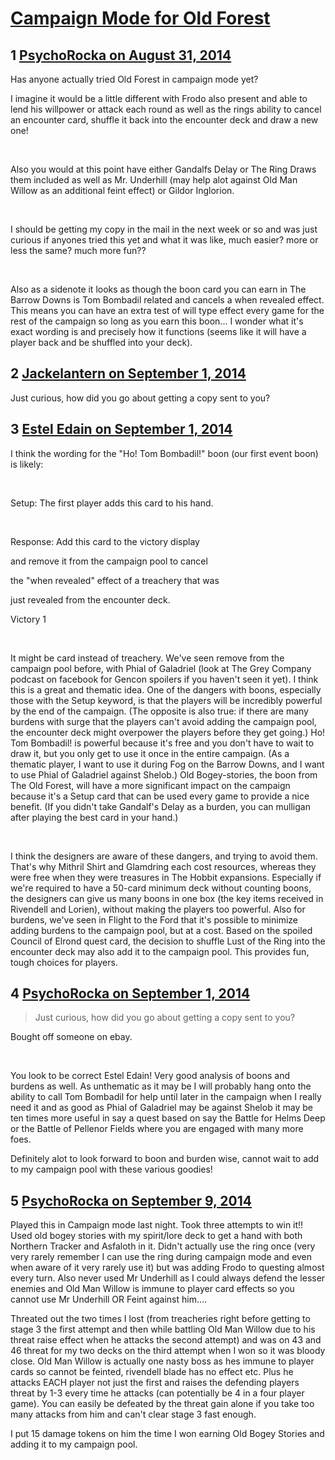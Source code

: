# [Campaign Mode for Old Forest](https://community.fantasyflightgames.com/topic/120776-campaign-mode-for-old-forest/)

## 1 [PsychoRocka on August 31, 2014](https://community.fantasyflightgames.com/topic/120776-campaign-mode-for-old-forest/?do=findComment&comment=1240061)

Has anyone actually tried Old Forest in campaign mode yet?

I imagine it would be a little different with Frodo also present and able to lend his willpower or attack each round as well as the rings ability to cancel an encounter card, shuffle it back into the encounter deck and draw a new one!

 

Also you would at this point have either Gandalfs Delay or The Ring Draws them included as well as Mr. Underhill (may help alot against Old Man Willow as an additional feint effect) or Gildor Inglorion.

 

I should be getting my copy in the mail in the next week or so and was just curious if anyones tried this yet and what it was like, much easier? more or less the same? much more fun??

 

Also as a sidenote it looks as though the boon card you can earn in The Barrow Downs is Tom Bombadil related and cancels a when revealed effect. This means you can have an extra test of will type effect every game for the rest of the campaign so long as you earn this boon... I wonder what it's exact wording is and precisely how it functions (seems like it will have a player back and be shuffled into your deck).

## 2 [Jackelantern on September 1, 2014](https://community.fantasyflightgames.com/topic/120776-campaign-mode-for-old-forest/?do=findComment&comment=1241238)

Just curious, how did you go about getting a copy sent to you?

## 3 [Estel Edain on September 1, 2014](https://community.fantasyflightgames.com/topic/120776-campaign-mode-for-old-forest/?do=findComment&comment=1241550)

I think the wording for the "Ho! Tom Bombadil!" boon (our first event boon) is likely:

 

Setup: The first player adds this card to his hand.

 

Response: Add this card to the victory display

and remove it from the campaign pool to cancel

the "when revealed" effect of a treachery that was

just revealed from the encounter deck.

Victory 1

 

It might be card instead of treachery. We've seen remove from the campaign pool before, with Phial of Galadriel (look at The Grey Company podcast on facebook for Gencon spoilers if you haven't seen it yet). I think this is a great and thematic idea. One of the dangers with boons, especially those with the Setup keyword, is that the players will be incredibly powerful by the end of the campaign. (The opposite is also true: if there are many burdens with surge that the players can't avoid adding the campaign pool, the encounter deck might overpower the players before they get going.) Ho! Tom Bombadil! is powerful because it's free and you don't have to wait to draw it, but you only get to use it once in the entire campaign. (As a thematic player, I want to use it during Fog on the Barrow Downs, and I want to use Phial of Galadriel against Shelob.) Old Bogey-stories, the boon from The Old Forest, will have a more significant impact on the campaign because it's a Setup card that can be used every game to provide a nice benefit. (If you didn't take Gandalf's Delay as a burden, you can mulligan after playing the best card in your hand.)

 

I think the designers are aware of these dangers, and trying to avoid them. That's why Mithril Shirt and Glamdring each cost resources, whereas they were free when they were treasures in The Hobbit expansions. Especially if we're required to have a 50-card minimum deck without counting boons, the designers can give us many boons in one box (the key items received in Rivendell and Lorien), without making the players too powerful. Also for burdens, we've seen in Flight to the Ford that it's possible to minimize adding burdens to the campaign pool, but at a cost. Based on the spoiled Council of Elrond quest card, the decision to shuffle Lust of the Ring into the encounter deck may also add it to the campaign pool. This provides fun, tough choices for players.

## 4 [PsychoRocka on September 1, 2014](https://community.fantasyflightgames.com/topic/120776-campaign-mode-for-old-forest/?do=findComment&comment=1241621)

> Just curious, how did you go about getting a copy sent to you?

Bought off someone on ebay.

 

You look to be correct Estel Edain! Very good analysis of boons and burdens as well. As unthematic as it may be I will probably hang onto the ability to call Tom Bombadil for help until later in the campaign when I really need it and as good as Phial of Galadriel may be against Shelob it may be ten times more useful in say a quest based on say the Battle for Helms Deep or the Battle of Pellenor Fields where you are engaged with many more foes.

Definitely alot to look forward to boon and burden wise, cannot wait to add to my campaign pool with these various goodies!

## 5 [PsychoRocka on September 9, 2014](https://community.fantasyflightgames.com/topic/120776-campaign-mode-for-old-forest/?do=findComment&comment=1254432)

Played this in Campaign mode last night. Took three attempts to win it!! Used old bogey stories with my spirit/lore deck to get a hand with both Northern Tracker and Asfaloth in it. Didn't actually use the ring once (very very rarely remember I can use the ring during campaign mode and even when aware of it very rarely use it) but was adding Frodo to questing almost every turn. Also never used Mr Underhill as I could always defend the lesser enemies and Old Man Willow is immune to player card effects so you cannot use Mr Underhill OR Feint against him....

Threated out the two times I lost (from treacheries right before getting to stage 3 the first attempt and then while battling Old Man Willow due to his threat raise effect when he attacks the second attempt) and was on 43 and 46 threat for my two decks on the third attempt when I won so it was bloody close. Old Man Willow is actually one nasty boss as hes immune to player cards so cannot be feinted, rivendell blade has no effect etc. Plus he attacks EACH player not just the first and raises the defending players threat by 1-3 every time he attacks (can potentially be 4 in a four player game). You can easily be defeated by the threat gain alone if you take too many attacks from him and can't clear stage 3 fast enough.

I put 15 damage tokens on him the time I won earning Old Bogey Stories and adding it to my campaign pool.

